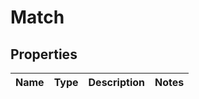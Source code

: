 # Match

## Properties
Name | Type | Description | Notes
------------ | ------------- | ------------- | -------------
